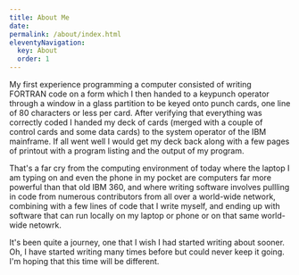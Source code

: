 ```yaml
---
title: About Me
date: 
permalink: /about/index.html
eleventyNavigation:
  key: About
  order: 1
---
```

My first experience programming a computer consisted of writing FORTRAN code on a form which I then handed to a keypunch operator through a window in a glass partition to be keyed onto punch cards, one line of 80 characters or less per card. After verifying that everything was correctly coded I handed my deck of cards (merged with a couple of control cards and some data cards) to the system operator of the IBM mainframe.  If all went well I would get my deck back along with a few pages of printout with a program listing and the output of my program.

That's a far cry from the computing environment of today where the laptop I am typing on and even the phone in my pocket are computers far more powerful than that old IBM 360, and where writing software involves pullling in code from numerous contributors from all over a world-wide network, combining with a few lines of code that I write myself, and ending up with software that can run locally on my laptop or phone or on that same world-wide netowrk.

It's been quite a journey, one that I wish I had started writing about sooner.  Oh, I have started writing many times before but could never keep it going.  I'm hoping that this time will be different. 


